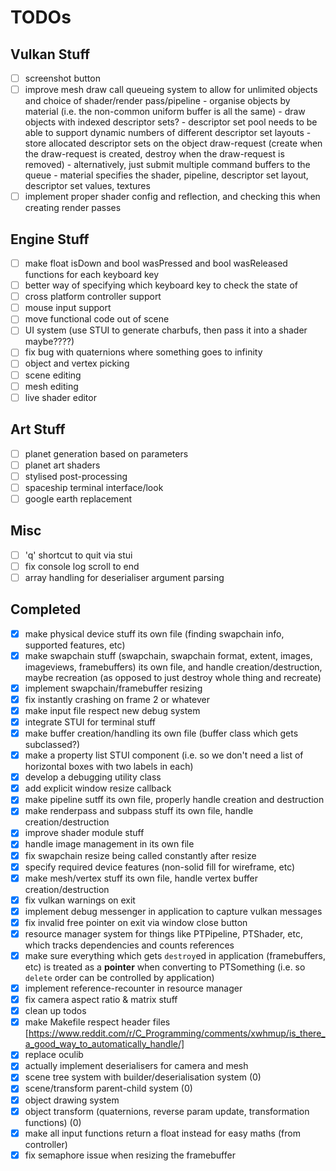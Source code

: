 # TODOs

## Vulkan Stuff

- [ ] screenshot button
- [ ] improve mesh draw call queueing system to allow for unlimited objects and choice of shader/render pass/pipeline
      - organise objects by material (i.e. the non-common uniform buffer is all the same)
      - draw objects with indexed descriptor sets?
      - descriptor set pool needs to be able to support dynamic numbers of different descriptor set layouts
      - store allocated descriptor sets on the object draw-request (create when the draw-request is created, destroy when the draw-request is removed)
      - alternatively, just submit multiple command buffers to the queue
      - material specifies the shader, pipeline, descriptor set layout, descriptor set values, textures
- [ ] implement proper shader config and reflection, and checking this when creating render passes

## Engine Stuff

- [ ] make float isDown and bool wasPressed and bool wasReleased functions for each keyboard key
- [ ] better way of specifying which keyboard key to check the state of
- [ ] cross platform controller support
- [ ] mouse input support
- [ ] move functional code out of scene
- [ ] UI system (use STUI to generate charbufs, then pass it into a shader maybe????)
- [ ] fix bug with quaternions where something goes to infinity
- [ ] object and vertex picking
- [ ] scene editing
- [ ] mesh editing
- [ ] live shader editor

## Art Stuff

- [ ] planet generation based on parameters
- [ ] planet art shaders
- [ ] stylised post-processing
- [ ] spaceship terminal interface/look
- [ ] google earth replacement

## Misc

- [ ] 'q' shortcut to quit via stui
- [ ] fix console log scroll to end
- [ ] array handling for deserialiser argument parsing

## Completed
- [x] make physical device stuff its own file (finding swapchain info, supported features, etc)
- [x] make swapchain stuff (swapchain, swapchain format, extent, images, imageviews, framebuffers) its own file, and handle creation/destruction, maybe recreation (as opposed to just destroy whole thing and recreate)
- [x] implement swapchain/framebuffer resizing
- [x] fix instantly crashing on frame 2 or whatever
- [x] make input file respect new debug system
- [x] integrate STUI for terminal stuff
- [x] make buffer creation/handling its own file (buffer class which gets subclassed?)
- [x] make a property list STUI component (i.e. so we don't need a list of horizontal boxes with two labels in each)
- [x] develop a debugging utility class
- [x] add explicit window resize callback
- [x] make pipeline sutff its own file, properly handle creation and destruction
- [x] make renderpass and subpass stuff its own file, handle creation/destruction
- [x] improve shader module stuff
- [x] handle image management in its own file
- [x] fix swapchain resize being called constantly after resize
- [x] specify required device features (non-solid fill for wireframe, etc)
- [x] make mesh/vertex stuff its own file, handle vertex buffer creation/destruction
- [x] fix vulkan warnings on exit
- [x] implement debug messenger in application to capture vulkan messages
- [x] fix invalid free pointer on exit via window close button
- [x] resource manager system for things like PTPipeline, PTShader, etc, which tracks dependencies and counts references
- [x] make sure everything which gets `destroy`ed in application (framebuffers, etc) is treated as a **pointer** when converting to PTSomething (i.e. so `delete` order can be controlled by application)
- [x] implement reference-recounter in resource manager
- [x] fix camera aspect ratio & matrix stuff
- [x] clean up todos
- [x] make Makefile respect header files [https://www.reddit.com/r/C_Programming/comments/xwhmup/is_there_a_good_way_to_automatically_handle/]
- [x] replace oculib
- [x] actually implement deserialisers for camera and mesh
- [x] scene tree system with builder/deserialisation system (0)
- [x] scene/transform parent-child system (0)
- [x] object drawing system
- [x] object transform (quaternions, reverse param update, transformation functions) (0)
- [x] make all input functions return a float instead for easy maths (from controller)
- [x] fix semaphore issue when resizing the framebuffer